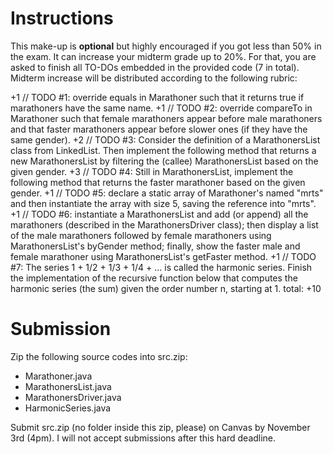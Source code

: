 # Instructions

This make-up is **optional** but highly encouraged if you got less than 50% in the exam. It can increase your midterm grade up to 20%. For that, you are asked to finish all TO-DOs embedded in the provided code (7 in total). Midterm increase will be distributed according to the following rubric: 

+1 // TODO #1: override equals in Marathoner such that it returns true if marathoners have the same name.
+1 // TODO #2: override compareTo in Marathoner such that female marathoners appear before male marathoners and that faster marathoners appear before slower ones (if they have the same gender).
+2 // TODO #3: Consider the definition of a MarathonersList class from LinkedList<Marathoner>. Then implement the following method that returns a new MarathonersList by filtering the (callee) MarathonersList based on the given gender.
+3 // TODO #4: Still in MarathonersList, implement the following method that returns the faster marathoner based on the given gender.
+1 // TODO #5: declare a static array of Marathoner's named "mrts" and then instantiate the array with size 5, saving the reference into "mrts".
+1 // TODO #6:  instantiate a MarathonersList and add (or append) all the marathoners (described in the MarathonersDriver class); then display a list of the male marathoners followed by female marathoners using MarathonersList's byGender method; finally, show the faster male and female marathoner using MarathonersList's getFaster method.
+1 // TODO #7: The series 1 + 1/2 + 1/3 + 1/4 + ... is called the harmonic series. Finish the implementation of the recursive function below that computes the harmonic series (the sum) given the order number n, starting at 1.
total: +10

# Submission

Zip the following source codes into src.zip: 

* Marathoner.java
* MarathonersList.java
* MarathonersDriver.java
* HarmonicSeries.java

Submit src.zip (no folder inside this zip, please) on Canvas by November 3rd (4pm). I will not accept submissions after this hard deadline. 